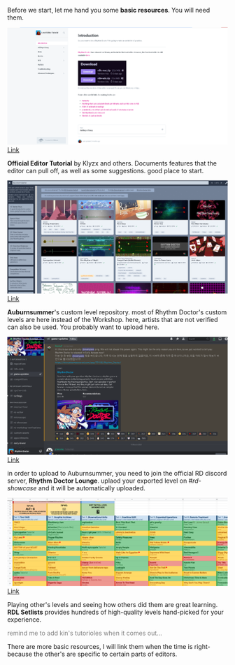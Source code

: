 Before we start, let me hand you some **basic resources**. You will need them.

![Gitbook Screenshot](../images/basics/gitbook_screenshot.png)
[Link](https://rhythm-doctor.gitbook.io/level-editor/)

**Official Editor Tutorial** by Klyzx and others. Documents features that the editor can pull off, as well as some suggestions. good place to start. 

![Auburnsummer Screenshot](../images/basics/auburnsummer_screenshot.png)
[Link](https://auburnsummer.github.io/rdlevels/)

**Auburnsummer**'s custom level repository. most of Rhythm Doctor's custom levels are here instead of the Workshop. here, artists that are not verified can also be used. You probably want to upload here.

![RDL Screenshot](../images/basics/rdl_screenshot.png)
[Link](https://discord.gg/rhythmdr)

in order to upload to Auburnsummer, you need to join the official RD discord server, **Rhythm Doctor Lounge**. uplaod your exported level on *#rd-showcase* and it will be automatically uploaded.

![Setlist Screenshot](../images/basics/setlist_screenshot.png)
[Link](https://docs.google.com/spreadsheets/d/1acZltH8MKs81Nu-BOsaupeWfjJVDiDVoVzbIKepPdYQ/edit#gid=1233036881)

Playing other's levels and seeing how others did them are great learning. **RDL Setlists** provides hundreds of high-quality levels hand-picked for your experience.

<span style="color:#808080">remind me to add kin's tutorioles when it comes out...</span>

There are more basic resources, I will link them when the time is right- because the other's are specific to certain parts of editors.